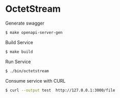 # OctetStream

Generate swagger 

```bash
$ make openapi-server-gen
```

Build Service

```bash
$ make build
```

Run Service
```bash
$ ./bin/octetstream
```

Consume service with CURL
```bash
$ curl --output test  http://127.0.0.1:3000/file
```
